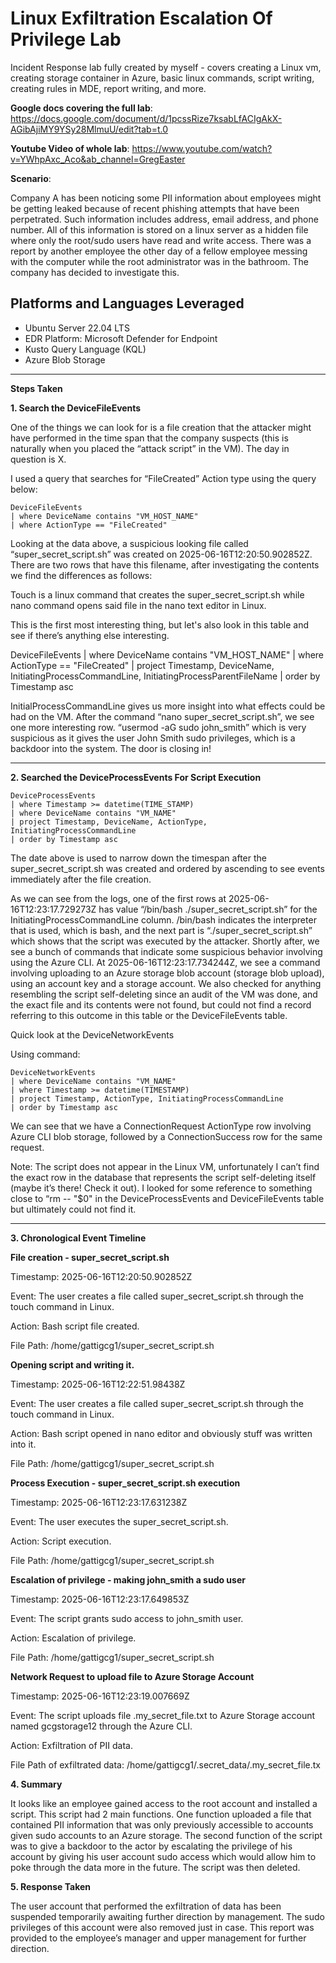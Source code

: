 # Linux Exfiltration Escalation Of Privilege Lab
Incident Response lab fully created by myself - covers creating a Linux vm, creating storage container in Azure, basic linux commands, script writing, creating rules in MDE, report writing, and more. 

**Google docs covering the full lab**: https://docs.google.com/document/d/1pcssRize7ksabLfACIgAkX-AGibAjiMY9YSy28MlmuU/edit?tab=t.0

**Youtube Video of whole lab**: https://www.youtube.com/watch?v=YWhpAxc_Aco&ab_channel=GregEaster

**Scenario**: 

Company A has been noticing some PII information about employees might be getting leaked because of recent phishing attempts that have been perpetrated. Such information includes address, email address, and phone number. All of this information is stored on a linux server as a hidden file where only the root/sudo users have read and write access. There was a report by another employee the other day of a fellow employee messing with the computer while the root administrator was in the bathroom. The company has decided to investigate this. 

## Platforms and Languages Leveraged
- Ubuntu Server 22.04 LTS
- EDR Platform: Microsoft Defender for Endpoint
- Kusto Query Language (KQL)
- Azure Blob Storage

---

**Steps Taken**

**1. Search the DeviceFileEvents**

One of the things we can look for is a file creation that the attacker might have performed in the time span that the company suspects (this is naturally when you placed the “attack script” in the VM). The day in question is X. 

I used a query that searches for “FileCreated” Action type using the query below:

```kql
DeviceFileEvents
| where DeviceName contains "VM_HOST_NAME"
| where ActionType == "FileCreated"
```

Looking at the data above, a suspicious looking file called “super_secret_script.sh” was created on 2025-06-16T12:20:50.902852Z. There are two rows that have this filename, after investigating the contents we find the differences as follows:

Touch is a linux command that creates the super_secret_script.sh while nano command opens said file in the nano text editor in Linux. 

This is the first most interesting thing, but let's also look in this table and see if there’s anything else interesting. 

DeviceFileEvents
| where DeviceName contains "VM_HOST_NAME"
| where ActionType == "FileCreated"
| project Timestamp, DeviceName, InitiatingProcessCommandLine, InitiatingProcessParentFileName
| order by Timestamp asc

InitialProcessCommandLine gives us more insight into what effects could be had on the VM. After the command “nano super_secret_script.sh”, we see one more interesting row. “usermod -aG sudo john_smith” which is very suspicious as it gives the user John Smith sudo privileges, which is a backdoor into the system. The door is closing in! 

---

**2. Searched the DeviceProcessEvents For Script Execution**

```kql
DeviceProcessEvents
| where Timestamp >= datetime(TIME_STAMP)
| where DeviceName contains "VM_NAME"
| project Timestamp, DeviceName, ActionType, InitiatingProcessCommandLine
| order by Timestamp asc
```

The date above is used to narrow down the timespan after the super_secret_script.sh was created and ordered by ascending to see events immediately after the file creation. 

As we can see from the logs, one of the first rows at 2025-06-16T12:23:17.729273Z has value “/bin/bash ./super_secret_script.sh” for the InitiatingProcessCommandLine column. /bin/bash indicates the interpreter that is used, which is bash, and the next part is “./super_secret_script.sh” which shows that the script was executed by the attacker. Shortly after, we see a bunch of commands that indicate some suspicious behavior involving using the Azure CLI. At 2025-06-16T12:23:17.734244Z, we see a command involving uploading to an Azure storage blob account (storage blob upload), using an account key and a storage account. We also checked for anything resembling the script self-deleting since an audit of the VM was done, and the exact file and its contents were not found, but could not find a record referring to this outcome in this table or the DeviceFileEvents table. 

Quick look at the DeviceNetworkEvents

Using command:

```kql
DeviceNetworkEvents
| where DeviceName contains "VM_NAME"
| where Timestamp >= datetime(TIMESTAMP)
| project Timestamp, ActionType, InitiatingProcessCommandLine
| order by Timestamp asc
```

We can see that we have a ConnectionRequest ActionType row involving Azure CLI blob storage, followed by a ConnectionSuccess row for the same request. 

Note: The script does not appear in the Linux VM, unfortunately I can’t find the exact row in the database that represents the script self-deleting itself (maybe it’s there! Check it out). I looked for some reference to something close to “rm -- "$0" in the DeviceProcessEvents and DeviceFileEvents table but ultimately could not find it. 

---

**3. Chronological Event Timeline**



**File creation - super_secret_script.sh**


Timestamp: 2025-06-16T12:20:50.902852Z

Event: The user creates a file called super_secret_script.sh through the touch command in Linux. 

Action: Bash script file created.

File Path: /home/gattigcg1/super_secret_script.sh


**Opening script and writing it.** 


Timestamp: 2025-06-16T12:22:51.98438Z

Event: The user creates a file called super_secret_script.sh through the touch command in Linux. 

Action: Bash script opened in nano editor and obviously stuff was written into it.

File Path: /home/gattigcg1/super_secret_script.sh


**Process Execution - super_secret_script.sh execution**


Timestamp: 2025-06-16T12:23:17.631238Z

Event: The user executes the super_secret_script.sh.

Action: Script execution.

File Path: /home/gattigcg1/super_secret_script.sh


**Escalation of privilege - making john_smith a sudo user**


Timestamp: 2025-06-16T12:23:17.649853Z

Event: The script grants sudo access to john_smith user. 

Action: Escalation of privilege.

File Path: /home/gattigcg1/super_secret_script.sh


**Network Request to upload file to Azure Storage Account**

	
Timestamp: 2025-06-16T12:23:19.007669Z

Event: The script uploads file .my_secret_file.txt to Azure Storage account named gcgstorage12 through the Azure CLI. 

Action: Exfiltration of PII data.

File Path of exfiltrated data: /home/gattigcg1/.secret_data/.my_secret_file.tx



**4. Summary**

It looks like an employee gained access to the root account and installed a script. This script had 2 main functions. One function uploaded a file that contained PII information that was only previously accessible to accounts given sudo accounts to an Azure storage. The second function of the script was to give a backdoor to the actor by escalating the privilege of his account by giving his user account sudo access which would allow him to poke through the data more in the future. The script was then deleted. 


**5. Response Taken**

The user account that performed the exfiltration of data has been suspended temporarily awaiting further direction by management. The sudo privileges of this account were also removed just in case. This report was provided to the employee’s manager and upper management for further direction. 


